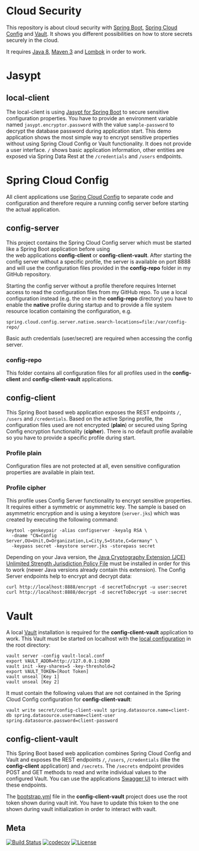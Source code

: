 Cloud Security
============

This repository is about cloud security with [Spring Boot](https://projects.spring.io/spring-boot), 
[Spring Cloud Config](https://cloud.spring.io/spring-cloud-config/) and [Vault](https://www.vaultproject.io). It shows
you different possibilities on how to store secrets securely in the cloud.

It requires [Java 8](http://www.oracle.com/technetwork/java/), [Maven 3](http://maven.apache.org/) and 
[Lombok](https://projectlombok.org/) in order to work.

# Jasypt

## local-client
The local-client is using [Jasypt for Spring Boot](https://github.com/ulisesbocchio/jasypt-spring-boot) to secure
sensitive configuration properties. You have to provide an environment variable named `jasypt.encryptor.password` with
the value `sample-password` to decrypt the database password during application start. This demo application shows the
most simple way to encrypt sensitive properties without using Spring Cloud Config or Vault functionality. It does not 
provide a user interface. `/` shows basic application information, other entities are exposed via Spring Data Rest at 
the `/credentials` and `/users` endpoints.

# Spring Cloud Config
All client applications use [Spring Cloud Config](https://cloud.spring.io/spring-cloud-config/) to separate code and 
configuration and therefore require a running config server before starting the actual application.

## config-server
This project contains the Spring Cloud Config server which must be started like a Spring Boot application before using  
the web applications **config-client** or **config-client-vault**. After starting the config server without a specific 
profile, the server is available on port 8888 and will use the configuration files provided in the **config-repo** 
folder in my GitHub repository.

Starting the config server without a profile therefore requires Internet access to read the configuration files from my 
GitHub repo. To use a local configuration instead (e.g. the one in the **config-repo** directory) you have to enable 
the **native** profile during startup and to provide a file system resource location containing the configuration, e.g. 

    spring.cloud.config.server.native.search-locations=file:/var/config-repo/

Basic auth credentials (user/secret) are required when accessing the config server.

### config-repo
This folder contains all configuration files for all profiles used in the **config-client** and **config-client-vault**
applications.

## config-client
This Spring Boot based web application exposes the REST endpoints `/`, `/users` and `/credentials`. Based on the active 
Spring profile, the configuration files used are not encrypted (**plain**) or secured using Spring Config encryption 
functionality (**cipher**). There is no default profile available so you have to provide a specific profile during 
start.

### Profile plain
Configuration files are not protected at all, even sensitive configuration properties are available in plain text.

### Profile cipher
This profile uses Config Server functionality to encrypt sensitive properties. It requires either a symmetric or 
asymmetric key. The sample is based on asymmetric encryption and is using a keystore (`server.jks`) which was created by 
executing the following command:

    keytool -genkeypair -alias configserver -keyalg RSA \
      -dname "CN=Config Server,OU=Unit,O=Organization,L=City,S=State,C=Germany" \
      -keypass secret -keystore server.jks -storepass secret
      
Depending on your Java version, the [Java Cryptography Extension (JCE) Unlimited Strength Jurisdiction Policy File](http://www.oracle.com/technetwork/java/javase/downloads/jce8-download-2133166.html)
must be installed in order for this to work (newer Java versions already contain this extension). The Config Server 
endpoints help to encrypt and decrypt data:

    curl http://localhost:8888/encrypt -d secretToEncrypt -u user:secret
    curl http://localhost:8888/decrypt -d secretToDecrypt -u user:secret

# Vault
A local [Vault](https://www.vaultproject.io/) installation is required for the **config-client-vault** application to 
work. This Vault must be started on localhost with the [local configuration](https://github.com/dschadow/CloudSecurity/blob/develop/config/vault-local.conf)
in the root directory:

    vault server -config vault-local.conf
    export VAULT_ADDR=http://127.0.0.1:8200
    vault init -key-shares=5 -key-threshold=2
    export VAULT_TOKEN=[Root Token]
    vault unseal [Key 1]
    vault unseal [Key 2]

It must contain the following values that are not contained in the Spring Cloud Config configuration for 
**config-client-vault**:

    vault write secret/config-client-vault spring.datasource.name=client-db spring.datasource.username=client-user spring.datasource.password=client-password

## config-client-vault
This Spring Boot based web application combines Spring Cloud Config and Vault and exposes the REST endpoints `/`, 
`/users`, `/credentials` (like the **config-client** application) and `/secrets`. The `/secrets` endpoint provides POST 
and GET methods to read and write individual values to the configured Vault. You can use the applications 
[Swagger UI](http://localhost:8080/swagger-ui.html) to interact with these endpoints.
    
The [bootstrap.yml](https://github.com/dschadow/CloudSecurity/blob/develop/config-client-vault/src/main/resources/bootstrap.yml)
file in the **config-client-vault** project does use the root token shown during vault init. You have to update this 
token to the one shown during vault initialization in order to interact with vault.

## Meta
[![Build Status](https://travis-ci.org/dschadow/CloudSecurity.svg)](https://travis-ci.org/dschadow/CloudSecurity)
[![codecov](https://codecov.io/gh/dschadow/CloudSecurity/branch/develop/graph/badge.svg)](https://codecov.io/gh/dschadow/CloudSecurity)
[![License](https://img.shields.io/badge/License-Apache%202.0-blue.svg)](https://opensource.org/licenses/Apache-2.0)
